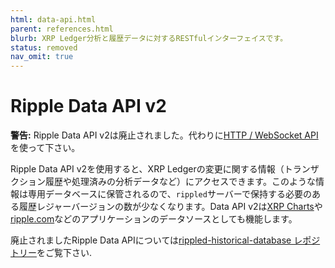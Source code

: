 ```yaml
---
html: data-api.html
parent: references.html
blurb: XRP Ledger分析と履歴データに対するRESTfulインターフェイスです。
status: removed
nav_omit: true
---
```

# Ripple Data API v2

**警告:** Ripple Data API v2は廃止されました。代わりに[HTTP / WebSocket API](https://xrpl.org/http-websocket-apis.html)を使って下さい。

Ripple Data API v2を使用すると、XRP Ledgerの変更に関する情報（トランザクション履歴や処理済みの分析データなど）にアクセスできます。このような情報は専用データベースに保管されるので、`rippled`サーバーで保持する必要のある履歴レジャーバージョンの数が少なくなります。Data API v2は[XRP Charts](https://xrpcharts.ripple.com/)や[ripple.com](https://www.ripple.com)などのアプリケーションのデータソースとしても機能します。

廃止されましたRipple Data APIについては[rippled-historical-database レポジトリー](https://github.com/ripple/rippled-historical-database)をご覧下さい.
